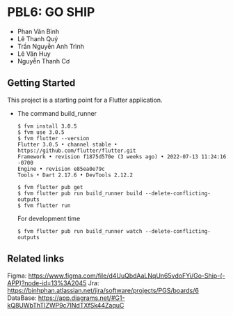 # PBL6: GO SHIP

- Phan Văn Bình
- Lê Thanh Quý
- Trần Nguyễn Anh Trình
- Lê Văn Huy
- Nguyễn Thanh Cơ

## Getting Started

This project is a starting point for a Flutter application.

- The command build_runner
  ```console
  $ fvm install 3.0.5
  $ fvm use 3.0.5
  $ fvm flutter --version
  Flutter 3.0.5 • channel stable • https://github.com/flutter/flutter.git
  Framework • revision f1875d570e (3 weeks ago) • 2022-07-13 11:24:16 -0700
  Engine • revision e85ea0e79c
  Tools • Dart 2.17.6 • DevTools 2.12.2
  ```
  ```console
  $ fvm flutter pub get
  $ fvm flutter pub run build_runner build --delete-conflicting-outputs
  $ fvm flutter run
  ```
  For development time
  ```console
  $ fvm flutter pub run build_runner watch --delete-conflicting-outputs
  ```

## Related links

Figma: https://www.figma.com/file/d4UuQbdAaLNqUn65vdoFYi/Go-Ship-(-APP)?node-id=13%3A2045
Jra: https://binhphan.atlassian.net/jira/software/projects/PGS/boards/6
DataBase: https://app.diagrams.net/#G1-kQ8UWbThTIZWP9c7INdTXfSk44ZaquC
